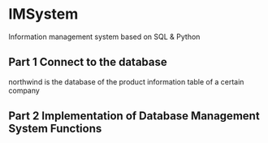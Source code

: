 # IMSystem
Information management system based on SQL &amp; Python


## Part 1 Connect to the database
northwind is  the database of the product information table of a certain company

## Part 2 Implementation of Database Management System Functions
